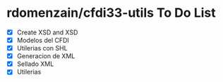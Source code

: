 # rdomenzain/cfdi33-utils To Do List

- [x] Create XSD and XSD
- [x] Modelos del CFDI
- [x] Utilerias con SHL
- [x] Generacion de XML
- [x] Sellado XML
- [x] Utilerias